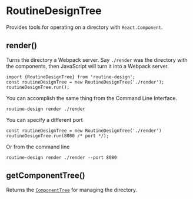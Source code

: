 # RoutineDesignTree

Provides tools for operating on a directory with `React.Component`.

## render()

Turns the directory a Webpack server. Say `./render` was the directory with the components, then JavaScript will turn it into a Webpack server.
```
import {RoutineDesignTree} from 'routine-design';
const routineDesignTree = new RoutineDesignTree('./render');
routineDesignTree.run();
```

You can accomplish the same thing from the Command Line Interface. 
```
routine-design render ./render
```

You can specify a different port
```
const routineDesignTree = new RoutineDesignTree('./render')
routineDesignTree.run(8080 /* port */);
```

Or from the command line 
```
routine-design render ./render --port 8080
```

## getComponentTree()

Returns the [`ComponentTree`](./component-tree/README.md) for managing the directory.
